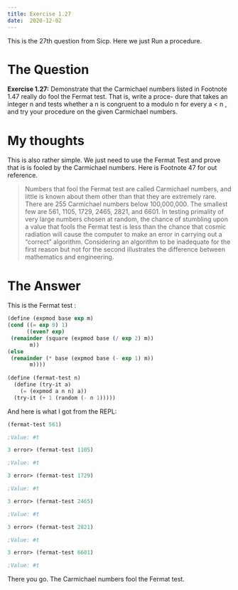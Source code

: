 ```yaml
---
title: Exercise 1.27
date:  2020-12-02
---
```


This is the 27th question from Sicp. Here we just Run a procedure.

# The Question

**Exercise 1.27:** Demonstrate that the Carmichael numbers listed in
Footnote 1.47 really do fool the Fermat test. That is, write a proce-
dure that takes an integer n and tests whether a n is congruent to
a modulo n for every a < n , and try your procedure on the given
Carmichael numbers.

# My thoughts

This is also rather simple. We just need to use the Fermat Test and
prove that is is fooled by the Carmichael numbers. Here is Footnote 47
for out reference.

> Numbers that fool the Fermat test are called Carmichael numbers, and little
> is known about them other than that they are extremely rare. There are 255
> Carmichael numbers below 100,000,000. The smallest few are 561, 1105, 1729,
> 2465, 2821, and 6601. In testing primality of very large numbers chosen at random,
> the chance of stumbling upon a value that fools the Fermat test is less than the
> chance that cosmic radiation will cause the computer to make an error in carrying
> out a “correct” algorithm. Considering an algorithm to be inadequate for the first
> reason but not for the second illustrates the difference between mathematics and
> engineering.

# The Answer

This is the Fermat test :

```scheme
(define (expmod base exp m)
(cond ((= exp 0) 1)
      ((even? exp)
 (remainder (square (expmod base (/ exp 2) m))
	   m))
(else
 (remainder (* base (expmod base (- exp 1) m))
	   m))))
	 	   
(define (fermat-test n)
  (define (try-it a)
    (= (expmod a n n) a))
  (try-it (+ 1 (random (- n 1)))))
```

And here is what I got from the REPL:

```scheme
(fermat-test 561)

;Value: #t

3 error> (fermat-test 1105)

;Value: #t

3 error> (fermat-test 1729)

;Value: #t

3 error> (fermat-test 2465)

;Value: #t

3 error> (fermat-test 2821)

;Value: #t

3 error> (fermat-test 6601)

;Value: #t
```

There you go. The Carmichael numbers fool the Fermat test.

